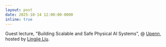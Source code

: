```yaml
---
layout: post
date: 2025-10-14 12:00:00-0000
inline: true
---
```


Guest lecture, "Building Scalable and Safe Physical AI Systems", @ <a href="https://www.cis.upenn.edu/">Upenn</a>, hosted by <a href="https://lingjie0206.github.io/">Lingjie Liu</a>.